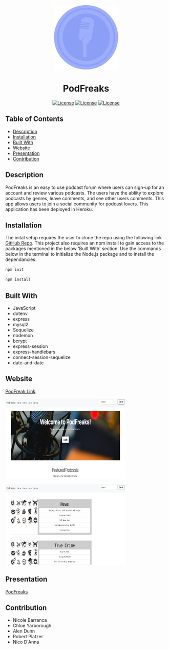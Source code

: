 <p align="center">
  <a href="" rel="noopener">
 <img width=200px height=200px src="./public/images/comment-icon.jpg" alt="Project logo"></a>
</p>

<h1 align="center">PodFreaks</h1>

<div align="center">

<a href="https://opensource.org/licenses/MIT">![License](https://img.shields.io/badge/License-MIT-green.svg)</a>
<a href="https://opensource.org/licenses/BSD-2-Clause">![License](https://img.shields.io/badge/License-BSD_2_Clause-yellowgreen.svg)</a>
<a href="https://opensource.org/licenses/BSD-3-Clause">![License](https://img.shields.io/badge/License-BSD_3_Clause-blue.svg)</a>

</div>

## Table of Contents

* [Description](#description)
* [Installation](#installation)
* [Built With](#builtwith)
* [Website](#website)
* [Presentation](#presentation)
* [Contribution](#contribution)

## Description

PodFreaks is an easy to use podcast forum where users can sign-up for an account and review various podcasts. The users have the abliity to explore podcasts by genres, leave comments, and see other users comments. This app allows users to join a social community for podcast lovers. This application has been deployed in Heroku.

## Installation

The inital setup requires the user to clone the repo using the following link [GitHub Repo](https://github.com/NicoleBarranca/PodFreaks). This project also requires an npm install to gain access to the packages mentioned in the below 'Built With' section. Use the commands below in the terminal to initialize the Node.js package and to install the dependancies.

```bash
npm init
```
```bash
npm install
```

## Built With

* JavaScript
* dotenv
* express
* mysql2
* Sequelize
* nodemon
* bcrypt
* express-session
* express-handlebars
* connect-session-sequelize
* date-and-date

## Website

[PodFreak Link](https://evening-tor-85614.herokuapp.com/).

<img width=375px height=250px src="./public/images/Homepage.png" alt="homepage screenshot"></img>

<img width=375px height=250px src="./public/images/Genre.png" alt="genre page screenshot"></img>

## Presentation
[PodFreaks](https://docs.google.com/presentation/d/1IWttKVyo4UAwfv6SM7oHBSZzRSTGJ6eG1wAbLB83t14/edit#slide=id.p) 

## Contribution

* Nicole Barranca
* Chloe Yarborough
* Alen Dunn
* Robert Platzer
* Nico D'Anna
